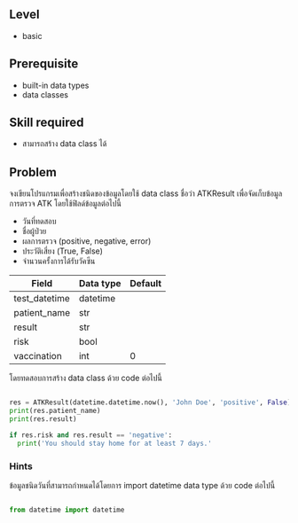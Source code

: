 ## Level

* basic

## Prerequisite

* built-in data types
* data classes

## Skill required

* สามารถสร้าง data class ได้

## Problem

จงเขียนโปรแกรมเพื่อสร้างชนิดของข้อมูลโดยใช้ data class ชื่อว่า ATKResult เพื่อจัดเก็บข้อมูลการตรวจ ATK โดยใช้ฟิลด์ข้อมูลต่อไปนี้

* วันที่ทดสอบ
* ชื่อผู้ป่วย
* ผลการตรวจ (positive, negative, error)
* ประวัติเสี่ยง (True, False)
* จำนวนครั้งการได้รับวัคซีน

| Field | Data type | Default |
|---------|---------|-----------|
|test_datetime|datetime||
|patient_name|str||
|result|str||
|risk|bool||
|vaccination|int|0|

โดยทดสอบการสร้าง data class ด้วย code ต่อไปนี้

```Python

res = ATKResult(datetime.datetime.now(), 'John Doe', 'positive', False)
print(res.patient_name)
print(res.result)

if res.risk and res.result == 'negative':
  print('You should stay home for at least 7 days.'

```

### Hints

ข้อมูลชนิดวันที่สามารถกำหนดได้โดยการ import datetime data type ด้วย code ต่อไปนี้

```Python

from datetime import datetime

```
